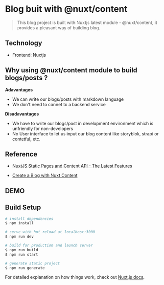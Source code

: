 # Blog buit with @nuxt/content 

> This blog project is built with Nuxtjs latest module - @nuxt/content, it provides a pleasant way of building blog.

## Technology
- Frontend: Nuxtjs
  
## Why using @nuxt/content module to build blogs/posts ?
**Adavantages**
- We can write our blogs/posts with markdown language
- We don't need to connet to a backend service

**Disadavantages**
- We have to write our blogs/post in development environment which is unfriendly for non-developers
- No User interface to let us input our blog content like storyblok, strapi or contetful, etc.
  
## Reference
- [NuxtJS Static Pages and Content API - The Latest Features](https://www.youtube.com/watch?v=syD1Z55X8fQ)
<!-- <br> -->
- [Create a Blog with Nuxt Content](https://nuxtjs.org/blog/creating-blog-with-nuxt-content)

## DEMO
[]()

## Build Setup

```bash
# install dependencies
$ npm install

# serve with hot reload at localhost:3000
$ npm run dev

# build for production and launch server
$ npm run build
$ npm run start

# generate static project
$ npm run generate
```

For detailed explanation on how things work, check out [Nuxt.js docs](https://nuxtjs.org).
